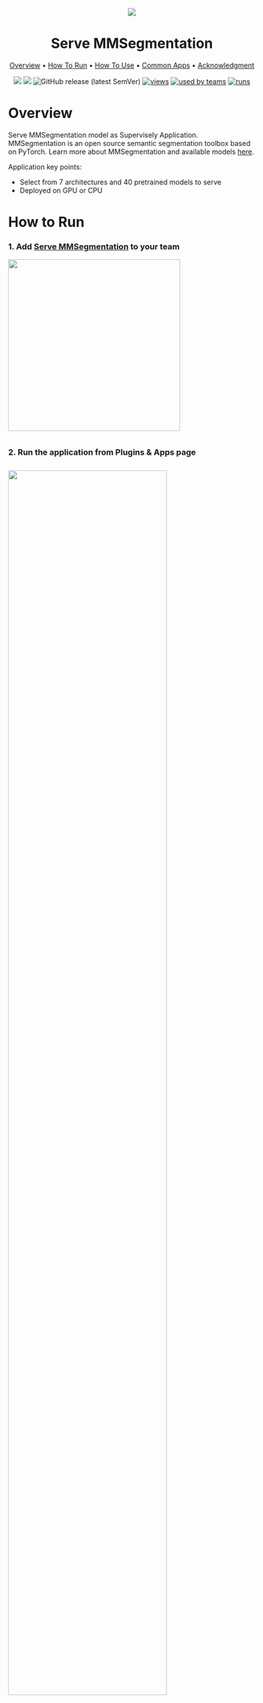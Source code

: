 
<div align="center" markdown>

<img src="https://i.imgur.com/wQEmCI5.jpg"/>  

# Serve MMSegmentation

<p align="center">
  <a href="#Overview">Overview</a> •
  <a href="#How-To-Run">How To Run</a> •
  <a href="#How-To-Use">How To Use</a> •
  <a href="#Common-apps">Common Apps</a> •
  <a href="#Acknowledgment">Acknowledgment</a>
</p>

[![](https://img.shields.io/badge/supervisely-ecosystem-brightgreen)](https://ecosystem.supervise.ly/apps/supervisely-ecosystem/mmsegmentation/serve)
[![](https://img.shields.io/badge/slack-chat-green.svg?logo=slack)](https://supervise.ly/slack)
![GitHub release (latest SemVer)](https://img.shields.io/github/v/release/supervisely-ecosystem/mmsegmentation)
[![views](https://app.supervise.ly/public/api/v3/ecosystem.counters?repo=supervisely-ecosystem/mmsegmentation/serve&counter=views&label=views)](https://supervise.ly)
[![used by teams](https://app.supervise.ly/public/api/v3/ecosystem.counters?repo=supervisely-ecosystem/mmsegmentation/serve&counter=downloads&label=used%20by%20teams)](https://supervise.ly)
[![runs](https://app.supervise.ly/public/api/v3/ecosystem.counters?repo=supervisely-ecosystem/mmsegmentation/serve&counter=runs&label=runs&123)](https://supervise.ly)

</div>

# Overview

Serve MMSegmentation model as Supervisely Application. MMSegmentation is an open source semantic segmentation toolbox based on PyTorch. Learn more about MMSegmentation and available models [here](https://github.com/open-mmlab/mmsegmentation).

Application key points:
- Select from 7 architectures and 40 pretrained models to serve
- Deployed on GPU or CPU


# How to Run

### 1. Add [Serve MMSegmentation](https://ecosystem.supervise.ly/apps/supervisely-ecosystem/mmsegmentation/serve) to your team
<img data-key="sly-module-link" data-module-slug="supervisely-ecosystem/mmsegmentation/serve" src="https://i.imgur.com/Yx569vO.png" width="350px" style='padding-bottom: 10px'/>

### 2. Run the application from Plugins & Apps page
<img src="https://i.imgur.com/IJZx809.png" width="80%" style='padding-top: 10px'>  

# How to Use

### 1. Select architecture, pretrained model, deploying device and press the **Serve** button
<img src="https://i.imgur.com/yEmmskW.png" width="80%">  

### 2. Wait for the model to deploy
<img src="https://i.imgur.com/FZeg5gT.png" width="80%">  


# Common apps

You can use served model in next Supervisely Applications ⬇️ 
  

- [Train MMSegmentation](https://ecosystem.supervise.ly/apps/supervisely-ecosystem/mmsegmentation/train) - app allows to play with different inference options, monitor metrics charts in real time, and save training artifacts to Team Files.
   
    <img data-key="sly-module-link" data-module-slug="supervisely-ecosystem/mmsegmentation/train" src="https://i.imgur.com/FvszlJJ.png" width="350px"/>

# Acknowledgment

This app is based on the great work `MMSegmentation` ([github](https://github.com/open-mmlab/mmsegmentation)). ![GitHub Org's stars](https://img.shields.io/github/stars/open-mmlab/mmsegmentation?style=social)

